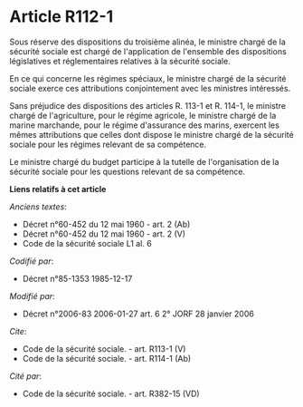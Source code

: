 # Article R112-1

Sous réserve des dispositions du troisième alinéa, le ministre chargé de la sécurité sociale est chargé de l'application de
l'ensemble des dispositions législatives et réglementaires relatives à la sécurité sociale. 

En ce qui concerne les régimes spéciaux, le ministre chargé de la sécurité sociale exerce ces attributions conjointement avec
les ministres intéressés. 

Sans préjudice des dispositions des articles R. 113-1 et R. 114-1, le ministre chargé de l'agriculture, pour le régime
agricole, le ministre chargé de la marine marchande, pour le régime d'assurance des marins, exercent les mêmes attributions
que celles dont dispose le ministre chargé de la sécurité sociale pour les régimes relevant de sa compétence. 

Le ministre chargé du budget participe à la tutelle de l'organisation de la sécurité sociale pour les questions relevant de
sa compétence.

**Liens relatifs à cet article**

_Anciens textes_:

  - Décret n°60-452 du 12 mai 1960 - art. 2 (Ab)
  - Décret n°60-452 du 12 mai 1960 - art. 2 (V)
  - Code de la sécurité sociale L1 al. 6

_Codifié par_:

  - Décret n°85-1353 1985-12-17

_Modifié par_:

  - Décret n°2006-83 2006-01-27 art. 6 2° JORF 28 janvier 2006

_Cite_:

  - Code de la sécurité sociale. - art. R113-1 (V)
  - Code de la sécurité sociale. - art. R114-1 (Ab)

_Cité par_:

  - Code de la sécurité sociale. - art. R382-15 (VD)
